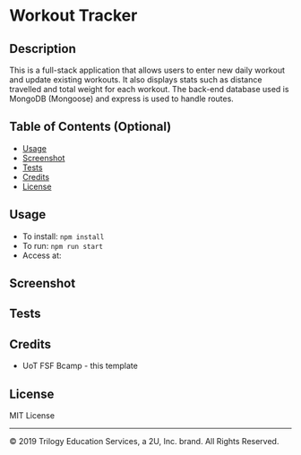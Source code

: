 # Workout Tracker

## Description 
This is a full-stack application that allows users to enter new daily workout and update existing workouts. It also displays stats such as distance travelled and total weight for each workout. The back-end database used is MongoDB (Mongoose) and express is used to handle routes.

## Table of Contents (Optional)

* [Usage](#usage)
* [Screenshot](#screenshot)
* [Tests](#tests)
* [Credits](#credits)
* [License](#license)

## Usage 
* To install: `npm install`
* To run: `npm run start`
* Access at: 

## Screenshot

## Tests

## Credits
* UoT FSF Bcamp - this template

## License

MIT License

---
© 2019 Trilogy Education Services, a 2U, Inc. brand. All Rights Reserved.
